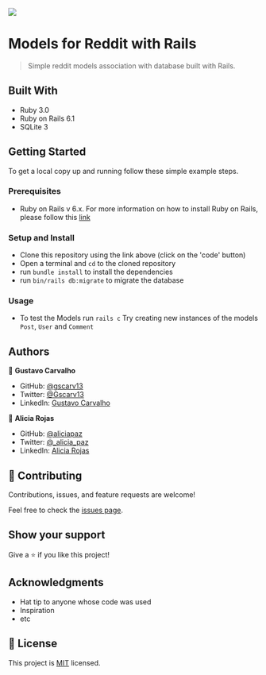 ![](https://img.shields.io/badge/Microverse-blueviolet)

# Models for Reddit with Rails

> Simple reddit models association with database built with Rails.

## Built With

- Ruby 3.0
- Ruby on Rails 6.1
- SQLite 3


## Getting Started

To get a local copy up and running follow these simple example steps.

### Prerequisites

- Ruby on Rails v 6.x. For more information on how to install Ruby on Rails, please follow this [link](https://guides.rubyonrails.org/getting_started.html)

### Setup and Install

- Clone this repository using the link above (click on the 'code' button)
- Open a terminal and `cd` to the cloned repository
- run `bundle install` to install the dependencies
- run `bin/rails db:migrate` to migrate the database

### Usage

- To test the Models run `rails c`
Try creating new instances of the models `Post`, `User` and `Comment`


## Authors

👤 **Gustavo Carvalho**

- GitHub: [@gscarv13](https://github.com/gscarv13)
- Twitter: [@Gscarv13](https://twitter.com/Gscarv13)
- LinkedIn: [Gustavo Carvalho](www.linkedin.com/in/gscarv13)

👤 **Alicia Rojas**

- GitHub: [@aliciapaz](https://github.com/aliciapaz)
- Twitter: [@_alicia_paz](https://twitter.com/_alicia_paz)
- LinkedIn: [Alicia Rojas](https://www.linkedin.com/in/aliciapazrojas/)

## 🤝 Contributing

Contributions, issues, and feature requests are welcome!

Feel free to check the [issues page](https://github.com/gscarv13/micro-reddit/issues).

## Show your support

Give a ⭐️ if you like this project!

## Acknowledgments

- Hat tip to anyone whose code was used
- Inspiration
- etc

## 📝 License

This project is [MIT](LICENSE) licensed.